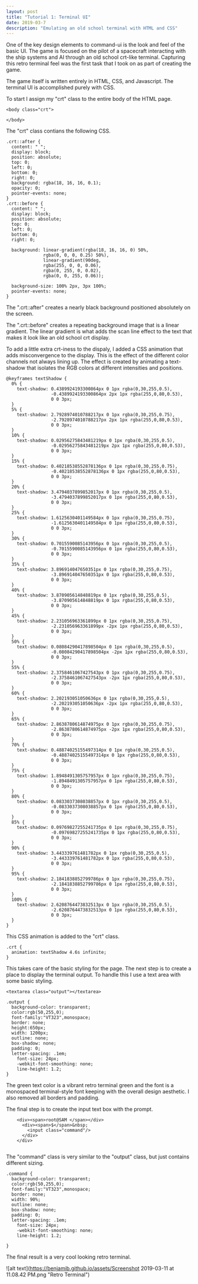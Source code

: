 ```yaml
---
layout: post
title: "Tutorial 1: Terminal UI"
date: 2019-03-7
description: "Emulating an old school terminal with HTML and CSS"
---
```


One of the key design elements to command-ui is the look and feel of the basic UI. The game is focused on the pilot of a spacecraft interacting with the ship systems and AI through an old school crt-like terminal. Capturing this
retro terminal feel was the first task that I took on as part of creating the game.

The game itself is written entirely in HTML, CSS, and Javascript. The terminal UI is accomplished purely with CSS.

To start I assign my "crt" class to the entire body of the HTML page.

```
<body class="crt">
  
</body>
```
The "crt" class contians the following CSS.

```
.crt::after {
  content: " ";
  display: block;
  position: absolute;
  top: 0;
  left: 0;
  bottom: 0;
  right: 0;
  background: rgba(18, 16, 16, 0.1);
  opacity: 0;
  pointer-events: none;
}
.crt::before {
  content: " ";
  display: block;
  position: absolute;
  top: 0;
  left: 0;
  bottom: 0;
  right: 0;
  
  background: linear-gradient(rgba(18, 16, 16, 0) 50%,
              rgba(0, 0, 0, 0.25) 50%),
              linear-gradient(90deg,
              rgba(255, 0, 0, 0.06),
              rgba(0, 255, 0, 0.02),
              rgba(0, 0, 255, 0.06));
              
  background-size: 100% 2px, 3px 100%;
  pointer-events: none;
}
```

The ".crt::after" creates a nearly black background positioned absolutely on the screen.

The ".crt::before" creates a repeating background image that is a linear gradient. The linear gradient is what adds the scan line effect to the text that makes it look like an old school crt display.

To add a little extra crt-iness to the dispaly, I added a CSS animation that adds misconvergence to the display. This is the effect of the different color channels not always lining up.
The effect is created by animating a text-shadow that isolates the RGB colors at different intensities and positions.

```
@keyframes textShadow {
  0% {
    text-shadow: 0.4389924193300864px 0 1px rgba(0,30,255,0.5),
                 -0.4389924193300864px 2px 1px rgba(255,0,80,0.53),
                 0 0 3px;
  }
  5% {
    text-shadow: 2.7928974010788217px 0 1px rgba(0,30,255,0.75),
                 -2.7928974010788217px 2px 1px rgba(255,0,80,0.53),
                 0 0 3px;
  }
  10% {
    text-shadow: 0.02956275843481219px 0 1px rgba(0,30,255,0.5),
                 -0.02956275843481219px 2px 1px rgba(255,0,80,0.53),
                 0 0 3px;
  }
  15% {
    text-shadow: 0.40218538552878136px 0 1px rgba(0,30,255,0.75),
                 -0.40218538552878136px 0 1px rgba(255,0,80,0.53),
                 0 0 3px;
  }
  20% {
    text-shadow: 3.4794037899852017px 0 1px rgba(0,30,255,0.5),
                 -3.4794037899852017px 0 1px rgba(255,0,80,0.53),
                 0 0 3px;
  }
  25% {
    text-shadow: 1.6125630401149584px 0 1px rgba(0,30,255,0.75),
                 -1.6125630401149584px 0 1px rgba(255,0,80,0.53),
                 0 0 3px;
  }
  30% {
    text-shadow: 0.7015590085143956px 0 1px rgba(0,30,255,0.5),
                 -0.7015590085143956px 0 1px rgba(255,0,80,0.53),
                 0 0 3px;
  }
  35% {
    text-shadow: 3.896914047650351px 0 1px rgba(0,30,255,0.75),
                 -3.896914047650351px 0 1px rgba(255,0,80,0.53),
                 0 0 3px;
  }
  40% {
    text-shadow: 3.870905614848819px 0 1px rgba(0,30,255,0.5),
                 -3.870905614848819px 0 1px rgba(255,0,80,0.53),
                 0 0 3px;
  }
  45% {
    text-shadow: 2.231056963361899px 0 1px rgba(0,30,255,0.75),
                 -2.231056963361899px -2px 1px rgba(255,0,80,0.53),
                 0 0 3px;
  }
  50% {
    text-shadow: 0.08084290417898504px 0 1px rgba(0,30,255,0.5),
                 -0.08084290417898504px -2px 1px rgba(255,0,80,0.53),
                 0 0 3px;
  }
  55% {
    text-shadow: 2.3758461067427543px 0 1px rgba(0,30,255,0.75),
                 -2.3758461067427543px -2px 1px rgba(255,0,80,0.53),
                 0 0 3px;
  }
  60% {
    text-shadow: 2.202193051050636px 0 1px rgba(0,30,255,0.5),
                 -2.202193051050636px -2px 1px rgba(255,0,80,0.53),
                 0 0 3px;
  }
  65% {
    text-shadow: 2.8638780614874975px 0 1px rgba(0,30,255,0.75),
                 -2.8638780614874975px -2px 1px rgba(255,0,80,0.53),
                 0 0 3px;
  }
  70% {
    text-shadow: 0.48874025155497314px 0 1px rgba(0,30,255,0.5),
                 -0.48874025155497314px 0 1px rgba(255,0,80,0.53),
                 0 0 3px;
  }
  75% {
    text-shadow: 1.8948491305757957px 0 1px rgba(0,30,255,0.75),
                 -1.8948491305757957px 0 1px rgba(255,0,80,0.53),
                 0 0 3px;
  }
  80% {
    text-shadow: 0.0833037308038857px 0 1px rgba(0,30,255,0.5),
                 -0.0833037308038857px 0 1px rgba(255,0,80,0.53),
                 0 0 3px;
  }
  85% {
    text-shadow: 0.09769827255241735px 0 1px rgba(0,30,255,0.75),
                 -0.09769827255241735px 0 1px rgba(255,0,80,0.53),
                 0 0 3px;
  }
  90% {
    text-shadow: 3.443339761481782px 0 1px rgba(0,30,255,0.5),
                 -3.443339761481782px 0 1px rgba(255,0,80,0.53),
                 0 0 3px;
  }
  95% {
    text-shadow: 2.1841838852799786px 0 1px rgba(0,30,255,0.75),
                 -2.1841838852799786px 0 1px rgba(255,0,80,0.53),
                 0 0 3px;
  }
  100% {
    text-shadow: 2.6208764473832513px 0 1px rgba(0,30,255,0.5),
                 -2.6208764473832513px 0 1px rgba(255,0,80,0.53),
                 0 0 3px;
  }
}
```

This CSS animation is added to the "crt" class.

```
.crt {
  animation: textShadow 4.6s infinite;
}
```

This takes care of the basic styling for the page. The next step is to create a place to display the terminal output. To handle this I use a text area with some basic styling.

```
<textarea class="output"></textarea>

.output {
  background-color: transparent;
  color:rgb(50,255,0);
  font-family:"VT323",monospace;
  border: none;
  height:650px;
  width: 1200px;
  outline: none;
  box-shadow: none;
  padding: 0;
  letter-spacing: .1em;
    font-size: 24px;
    -webkit-font-smoothing: none;
    line-height: 1.2;
}
```

The green text color is a vibrant retro terminal green and the font is a monospaced terminal-style font keeping with the overall design aesthetic. I also removed all borders and padding.

The final step is to create the input text box with the prompt.

```
    <div><span>root@SAM </span></div>
      <div><span>$</span>&nbsp;
        <input class="command"/>
      </div>
    </div>
    
```

The "command" class is very similar to the "output" class, but just contains different sizing.

```
.command {
  background-color: transparent;
  color:rgb(50,255,0);
  font-family:"VT323",monospace;
  border: none;
  width: 90%;
  outline: none;
  box-shadow: none;
  padding: 0;
  letter-spacing: .1em;
    font-size: 24px;
    -webkit-font-smoothing: none;
    line-height: 1.2;
  
}
```

The final result is a very cool looking retro terminal.

![alt text](https://benjamib.github.io/assets/Screenshot 2019-03-11 at 11.08.42 PM.png "Retro Terminal")
